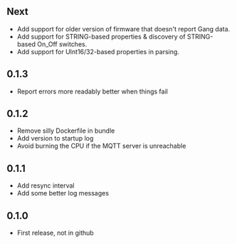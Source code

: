 ## Next
 - Add support for older version of firmware that doesn't report Gang data.
 - Add support for STRING-based properties & discovery of STRING-based On_Off switches.
 - Add support for UInt16/32-based properties in parsing.

## 0.1.3
 - Report errors more readably better when things fail

## 0.1.2
 - Remove silly Dockerfile in bundle
 - Add version to startup log
 - Avoid burning the CPU if the MQTT server is unreachable

## 0.1.1
 - Add resync interval
 - Add some better log messages

## 0.1.0
 - First release, not in github
